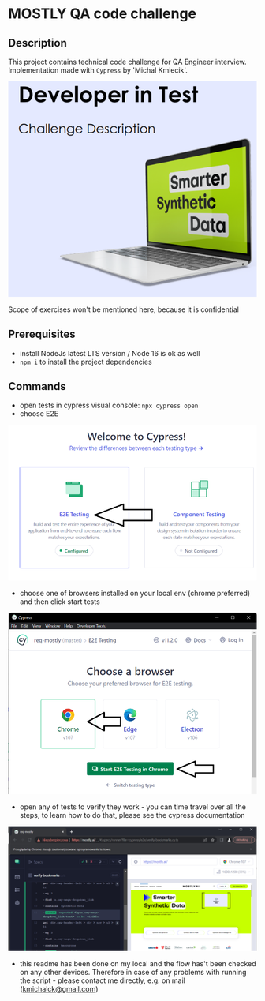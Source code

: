 # MOSTLY QA code challenge

## Description
This project contains technical code challenge for QA Engineer interview. Implementation made with `Cypress` by 'Michal Kmiecik'.

<img src="./assets/exercise.png" />

Scope of exercises won't be mentioned here, because it is confidential

## Prerequisites

- install NodeJs latest LTS version / Node 16 is ok as well
- `npm i` to install the project dependencies 

## Commands

- open tests in cypress visual console: `npx cypress open`
- choose E2E 

<img src="./assets/cy1.png" width="600"/>

- choose one of browsers installed on your local env (chrome preferred) and then click start tests

<img src="./assets/cy2.png" width="600"/>

- open any of tests to verify they work - you can time travel over all the steps, to learn how to do that, please see the cypress documentation

<img src="./assets/cy3.png" width="600"/>

- this readme has been done on my local and the flow has't been checked on any other devices. Therefore in case of any problems with running the script - please contact me directly, e.g. on mail (kmichalck@gmail.com)